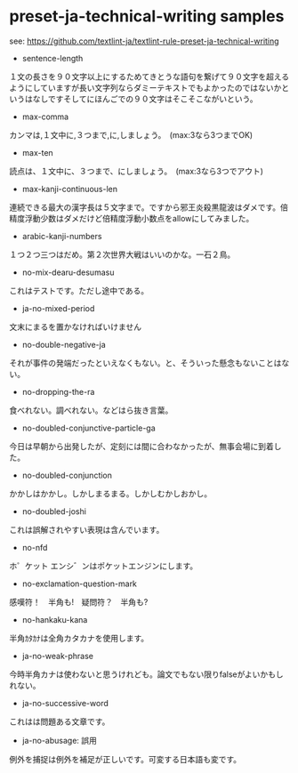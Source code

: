 # preset-ja-technical-writing samples

see: https://github.com/textlint-ja/textlint-rule-preset-ja-technical-writing

* sentence-length

１文の長さを９０文字以上にするためてきとうな語句を繋げて９０文字を超えるようにしていますが長い文字列ならダミーテキストでもよかったのではないかというはなしですそしてにほんごでの９０文字はそこそこながいという。

* max-comma

カンマは,１文中に,３つまで,に,しましょう。　(max:3なら3つまでOK)

* max-ten

読点は、１文中に、３つまで、にしましょう。　(max:3なら3つでアウト)

* max-kanji-continuous-len

連続できる最大の漢字長は５文字まで。ですから邪王炎殺黒龍波はダメです。倍精度浮動少数はダメだけど倍精度浮動小数点をallowにしてみました。

* arabic-kanji-numbers

１つ２つ三つはだめ。第２次世界大戦はいいのかな。一石２鳥。

* no-mix-dearu-desumasu

これはテストです。ただし途中である。

* ja-no-mixed-period

文末にまるを置かなければいけません

* no-double-negative-ja

それが事件の発端だったといえなくもない。と、そういった懸念もないことはない。

* no-dropping-the-ra

食べれない。調べれない。などはら抜き言葉。

* no-doubled-conjunctive-particle-ga

今日は早朝から出発したが、定刻には間に合わなかったが、無事会場に到着した。

* no-doubled-conjunction

かかしはかかし。しかしまるまる。しかしむかしおかし。

* no-doubled-joshi

これは誤解されやすい表現は含んでいます。

* no-nfd

ホ゜ケット エンシ゛ンはポケットエンジンにします。

* no-exclamation-question-mark

感嘆符！　半角も!　疑問符？　半角も?

* no-hankaku-kana

半角ｶﾀｶﾅは全角カタカナを使用します。

* ja-no-weak-phrase

今時半角カナは使わないと思うけれども。論文でもない限りfalseがよいかもしれない。

* ja-no-successive-word

これはは問題ある文章です。

* ja-no-abusage: 誤用

例外を捕捉は例外を補足が正しいです。可変する日本語も変です。





